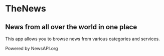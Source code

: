 # TheNews
## News from all over the world in one place ##

This app allows you to browse news from various categories and services. 

Powered by NewsAPI.org
